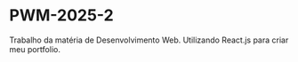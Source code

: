 # PWM-2025-2

Trabalho da matéria de Desenvolvimento Web. Utilizando React.js para criar meu portfolio.
